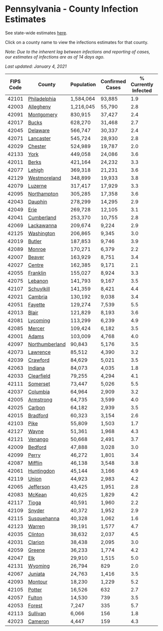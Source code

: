 # Pennsylvania - County Infection Estimates

See state-wide estimates [here](/infections/us-pa).

Click on a county name to view the infections estimates for that county.

*Note: Due to the inherent lag between infections and reporting of cases, our estimates of infections are as of 14 days ago.*

*Last updated: January 4, 2021*

|   FIPS Code |                           County |   Population |   Confirmed Cases |   % Currently Infected |   % Total Infected |
|-------------|----------------------------------|--------------|-------------------|------------------------|--------------------|
|       42101 |     [Philadelphia](philadelphia) |    1,584,064 |            93,885 |                    1.9 |               23.5 |
|       42003 |           [Allegheny](allegheny) |    1,216,045 |            55,790 |                    2.8 |               14.4 |
|       42091 |         [Montgomery](montgomery) |      830,915 |            37,427 |                    2.4 |               16.6 |
|       42017 |                   [Bucks](bucks) |      628,270 |            31,468 |                    2.7 |               18.0 |
|       42045 |             [Delaware](delaware) |      566,747 |            30,337 |                    2.4 |               20.2 |
|       42071 |           [Lancaster](lancaster) |      545,724 |            28,930 |                    2.8 |               17.9 |
|       42029 |               [Chester](chester) |      524,989 |            19,787 |                    2.0 |               13.3 |
|       42133 |                     [York](york) |      449,058 |            24,086 |                    3.6 |               16.9 |
|       42011 |                   [Berks](berks) |      421,164 |            24,232 |                    3.3 |               20.9 |
|       42077 |                 [Lehigh](lehigh) |      369,318 |            21,231 |                    3.6 |               21.5 |
|       42129 |     [Westmoreland](westmoreland) |      348,899 |            19,933 |                    3.8 |               17.7 |
|       42079 |               [Luzerne](luzerne) |      317,417 |            17,929 |                    3.3 |               20.7 |
|       42095 |       [Northampton](northampton) |      305,285 |            17,358 |                    3.6 |               20.9 |
|       42043 |               [Dauphin](dauphin) |      278,299 |            14,295 |                    2.9 |               16.9 |
|       42049 |                     [Erie](erie) |      269,728 |            12,105 |                    3.1 |               13.8 |
|       42041 |         [Cumberland](cumberland) |      253,370 |            10,755 |                    2.8 |               13.7 |
|       42069 |         [Lackawanna](lackawanna) |      209,674 |             9,224 |                    2.9 |               15.6 |
|       42125 |         [Washington](washington) |      206,865 |             9,345 |                    3.0 |               13.7 |
|       42019 |                 [Butler](butler) |      187,853 |             9,746 |                    3.9 |               16.0 |
|       42089 |                 [Monroe](monroe) |      170,271 |             6,379 |                    2.2 |               14.9 |
|       42007 |                 [Beaver](beaver) |      163,929 |             8,751 |                    3.4 |               17.4 |
|       42027 |                 [Centre](centre) |      162,385 |             9,171 |                    2.1 |               16.8 |
|       42055 |             [Franklin](franklin) |      155,027 |             8,924 |                    3.3 |               18.8 |
|       42075 |               [Lebanon](lebanon) |      141,793 |             9,167 |                    3.5 |               21.9 |
|       42107 |         [Schuylkill](schuylkill) |      141,359 |             8,421 |                    4.4 |               18.9 |
|       42021 |               [Cambria](cambria) |      130,192 |             9,038 |                    3.4 |               21.3 |
|       42051 |               [Fayette](fayette) |      129,274 |             7,539 |                    5.5 |               17.9 |
|       42013 |                   [Blair](blair) |      121,829 |             8,193 |                    3.6 |               20.3 |
|       42081 |             [Lycoming](lycoming) |      113,299 |             6,239 |                    4.9 |               17.1 |
|       42085 |                 [Mercer](mercer) |      109,424 |             6,182 |                    3.5 |               17.4 |
|       42001 |                   [Adams](adams) |      103,009 |             4,768 |                    4.0 |               14.5 |
|       42097 | [Northumberland](northumberland) |       90,843 |             5,176 |                    3.5 |               17.3 |
|       42073 |             [Lawrence](lawrence) |       85,512 |             4,390 |                    3.2 |               15.8 |
|       42039 |             [Crawford](crawford) |       84,629 |             5,021 |                    3.5 |               18.2 |
|       42063 |               [Indiana](indiana) |       84,073 |             4,035 |                    1.8 |               14.8 |
|       42033 |         [Clearfield](clearfield) |       79,255 |             4,294 |                    4.1 |               16.2 |
|       42111 |             [Somerset](somerset) |       73,447 |             5,026 |                    5.5 |               20.9 |
|       42037 |             [Columbia](columbia) |       64,964 |             2,909 |                    3.2 |               15.4 |
|       42005 |           [Armstrong](armstrong) |       64,735 |             3,599 |                    4.0 |               16.8 |
|       42025 |                 [Carbon](carbon) |       64,182 |             2,939 |                    3.5 |               15.1 |
|       42015 |             [Bradford](bradford) |       60,323 |             3,154 |                    2.6 |               15.7 |
|       42103 |                     [Pike](pike) |       55,809 |             1,503 |                    1.7 |               11.8 |
|       42127 |                   [Wayne](wayne) |       51,361 |             1,968 |                    4.3 |               12.4 |
|       42121 |               [Venango](venango) |       50,668 |             2,491 |                    3.7 |               14.8 |
|       42009 |               [Bedford](bedford) |       47,888 |             3,028 |                    3.0 |               19.5 |
|       42099 |                   [Perry](perry) |       46,272 |             1,801 |                    3.4 |               12.0 |
|       42087 |               [Mifflin](mifflin) |       46,138 |             3,548 |                    3.8 |               23.7 |
|       42061 |         [Huntingdon](huntingdon) |       45,144 |             3,166 |                    4.9 |               22.1 |
|       42119 |                   [Union](union) |       44,923 |             2,983 |                    4.2 |               20.4 |
|       42065 |           [Jefferson](jefferson) |       43,425 |             1,951 |                    2.8 |               13.7 |
|       42083 |                 [McKean](mckean) |       40,625 |             1,829 |                    4.2 |               13.3 |
|       42117 |                   [Tioga](tioga) |       40,591 |             1,960 |                    2.2 |               14.9 |
|       42109 |                 [Snyder](snyder) |       40,372 |             1,952 |                    2.9 |               14.9 |
|       42115 |       [Susquehanna](susquehanna) |       40,328 |             1,062 |                    1.6 |                9.0 |
|       42123 |                 [Warren](warren) |       39,191 |             1,577 |                    4.7 |               12.1 |
|       42035 |               [Clinton](clinton) |       38,632 |             2,037 |                    4.5 |               16.3 |
|       42031 |               [Clarion](clarion) |       38,438 |             2,095 |                    3.0 |               16.8 |
|       42059 |                 [Greene](greene) |       36,233 |             1,774 |                    4.2 |               14.9 |
|       42047 |                       [Elk](elk) |       29,910 |             1,515 |                    5.0 |               14.9 |
|       42131 |               [Wyoming](wyoming) |       26,794 |               829 |                    2.0 |                9.6 |
|       42067 |               [Juniata](juniata) |       24,763 |             1,416 |                    3.5 |               18.9 |
|       42093 |               [Montour](montour) |       18,230 |             1,229 |                    5.2 |               24.4 |
|       42105 |                 [Potter](potter) |       16,526 |               632 |                    2.7 |               11.5 |
|       42057 |                 [Fulton](fulton) |       14,530 |               739 |                    3.5 |               15.5 |
|       42053 |                 [Forest](forest) |        7,247 |               335 |                    5.7 |               14.2 |
|       42113 |             [Sullivan](sullivan) |        6,066 |               156 |                    1.8 |                7.8 |
|       42023 |               [Cameron](cameron) |        4,447 |               159 |                    4.3 |               10.8 |
